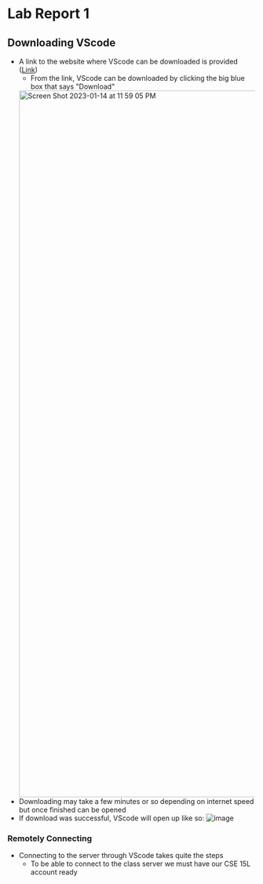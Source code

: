 # Lab Report 1

## Downloading VScode 
  * A link to the website where VScode can be downloaded is provided ([Link](https://code.visualstudio.com/))
    - From the link, VScode can be downloaded by clicking the big blue box that says "Download"
    <img width="1440" alt="Screen Shot 2023-01-14 at 11 59 05 PM" src="https://user-images.githubusercontent.com/122497278/212529444-4864f92c-8113-4821-8b31-cc571a4d3e67.png">
  * Downloading may take a few minutes or so depending on internet speed but once finished can be opened 
  * If download was successful, VScode will open up like so: ![image](https://user-images.githubusercontent.com/122497278/212524074-d8a73805-a74c-4575-b780-b2ec86aa2517.png)

### Remotely Connecting 
 * Connecting to the server through VScode takes quite the steps 
    - To be able to connect to the class server we must have our CSE 15L account ready 
      
 
